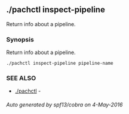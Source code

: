 ## ./pachctl inspect-pipeline

Return info about a pipeline.

### Synopsis


Return info about a pipeline.

```
./pachctl inspect-pipeline pipeline-name
```

### SEE ALSO
* [./pachctl](./pachctl.md)	 - 

###### Auto generated by spf13/cobra on 4-May-2016
